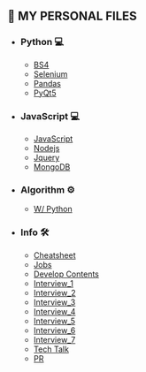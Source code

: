 ## 📌 MY PERSONAL FILES
- ### Python 💻
  - [BS4](Link)  
  - [Selenium](Link)  
  - [Pandas](Link)  
  - [PyQt5](Link)  
 
- ### JavaScript 💻
  - [JavaScript](Link)  
  - [Nodejs](Link)  
  - [Jquery](Link)  
  - [MongoDB](Link) 
  
- ### Algorithm ⚙️ 
  - [W/ Python]()

- ### Info 🛠
  - [Cheatsheet](https://github.com/rstacruz/cheatsheets)
  - [Jobs](https://github.com/jojoldu/junior-recruit-scheduler)
  - [Develop Contents](https://github.com/Integerous/goQuality-dev-contents)
  - [Interview_1](https://github.com/JaeYeopHan/Interview_Question_for_Beginner)
  - [Interview_2](https://github.com/WooVictory/Ready-For-Tech-Interview)
  - [Interview_3](https://github.com/gyoogle/tech-interview-for-developer)
  - [Interview_4](https://github.com/devham76/tech-interview-study)
  - [Interview_5](https://github.com/WeareSoft/tech-interview)
  - [Interview_6](https://trello.com/b/BWtpfywH/신입-개발자-기술면접)
  - [Interview_7](https://oolaf.tistory.com/m/123)
  - [Tech Talk](https://www.youtube.com/watch?v=1xJU8HfBREY&list=PLgXGHBqgT2TvpJ_p9L_yZKPifgdBOzdVH)
  - [PR](https://github.com/gyoogle/tech-interview-for-developer)
